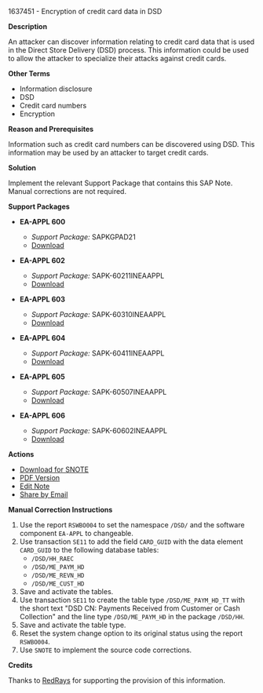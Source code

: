 1637451 - Encryption of credit card data in DSD

**Description**

An attacker can discover information relating to credit card data that is used in the Direct Store Delivery (DSD) process. This information could be used to allow the attacker to specialize their attacks against credit cards.

**Other Terms**

- Information disclosure
- DSD
- Credit card numbers
- Encryption

**Reason and Prerequisites**

Information such as credit card numbers can be discovered using DSD. This information may be used by an attacker to target credit cards.

**Solution**

Implement the relevant Support Package that contains this SAP Note. Manual corrections are not required.

**Support Packages**

- **EA-APPL 600**
  - *Support Package:* SAPKGPAD21
  - [Download](https://me.sap.com/supportpackage/SAPKGPAD21)
  
- **EA-APPL 602**
  - *Support Package:* SAPK-60211INEAAPPL
  - [Download](https://me.sap.com/supportpackage/SAPK-60211INEAAPPL)
  
- **EA-APPL 603**
  - *Support Package:* SAPK-60310INEAAPPL
  - [Download](https://me.sap.com/supportpackage/SAPK-60310INEAAPPL)
  
- **EA-APPL 604**
  - *Support Package:* SAPK-60411INEAAPPL
  - [Download](https://me.sap.com/supportpackage/SAPK-60411INEAAPPL)
  
- **EA-APPL 605**
  - *Support Package:* SAPK-60507INEAAPPL
  - [Download](https://me.sap.com/supportpackage/SAPK-60507INEAAPPL)
  
- **EA-APPL 606**
  - *Support Package:* SAPK-60602INEAAPPL
  - [Download](https://me.sap.com/supportpackage/SAPK-60602INEAAPPL)

**Actions**

- [Download for SNOTE](https://notesdownloads.sap.com/note/0040000009722112017)
- [PDF Version](https://userapps.support.sap.com/sap/support/sfm/notes/print/0001637451?language=en-US&token=92A312E87F40B6086D2DE539362C265B)
- [Edit Note](https://me.sap.com/support/notes/edit/0001637451)
- [Share by Email](mailto:?subject=Check%20out%20SAP%20Note%201637451&body=Here%20is%20an%20important%20SAP%20Note%20you%20might%20find%20useful:%20https://me.sap.com/notes/1637451)

**Manual Correction Instructions**

1. Use the report `RSWBO004` to set the namespace `/DSD/` and the software component `EA-APPL` to changeable.
2. Use transaction `SE11` to add the field `CARD_GUID` with the data element `CARD_GUID` to the following database tables:
   - `/DSD/HH_RAEC`
   - `/DSD/ME_PAYM_HD`
   - `/DSD/ME_REVN_HD`
   - `/DSD/ME_CUST_HD`
3. Save and activate the tables.
4. Use transaction `SE11` to create the table type `/DSD/ME_PAYM_HD_TT` with the short text "DSD CN: Payments Received from Customer or Cash Collection" and the line type `/DSD/ME_PAYM_HD` in the package `/DSD/HH`.
5. Save and activate the table type.
6. Reset the system change option to its original status using the report `RSWBO004`.
7. Use `SNOTE` to implement the source code corrections.

**Credits**

Thanks to [RedRays](https://redrays.io) for supporting the provision of this information.